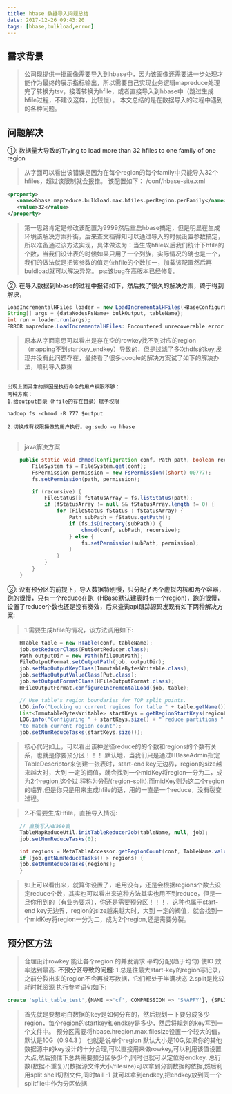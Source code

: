 ```yaml
---
title: hbase 数据导入问题总结
date: 2017-12-26 09:43:20
tags: [hbase,bulkload,error]
---
```


## 需求背景

>公司现提供一批画像需要导入到hbase中，因为该画像还需要进一步处理才能作为最终的展示指标输出，所以需要自己实现业务逻辑mapreduce处理完了转换为tsv，接着转换为hfile，或者直接导入到hbase中（跳过生成hfile过程，不建议这样，比较慢）。
>本文总结的是在数据导入的过程中遇到的各种问题。
<!--more-->
## 问题解决

①: 数据量大导致的Trying to load more than 32 hfiles to one family of one region
>从字面可以看出该错误是因为在每个region的每个family中只能导入32个hfiles，超过该限制就会报错。
>该配置如下：
>/conf/hbase-site.xml
``` xml
<property>
   <name>hbase.mapreduce.bulkload.max.hfiles.perRegion.perFamily</name>
   <value>32</value>
</property>
```
>第一思路肯定是修改该配置为9999然后重启hbase搞定，但是明显在生成环境该解决方案扑街，后来查文档得知可以通过导入的时候设置参数搞定，所以准备通过该方法实现，具体做法为：当生成hfile以后我们统计下hfile的个数，当我们设计表的时候如果只用了一个列族，实际情况的确也是一个，我们的做法就是把该参数的值定位hfile的个数加一，加载该配置然后再buldload就可以解决异常。
>ps:该bug在高版本已经修复。


②: 在导入数据到hbase的过程中报错如下，然后找了很久的解决方案，终于得到解决，


``` java
LoadIncrementalHFiles loader = new LoadIncrementalHFiles(HBaseConfiguration.create(conf2));
String[] args = {dataNodesFsName+ bulkOutput, tableName};
int run = loader.run(args);
ERROR mapreduce.LoadIncrementalHFiles: Encountered unrecoverable error from region server, additional details: row '' on table 'test' at region=test,,1513078392894.d1f8ece46dc8706c9594094d6d5c15c0., hostname=hostxxx,60020,1512527608669, seqNum=2
```
>原本从字面意思可以看出是存在空的rowkey找不到对应的region（mapping不到startkey_endkey）导致的，但是过滤了多次hdfs的key,发现并没有此问题存在，最终看了很多google的解决方案试了如下的解决办法，顺利导入数据

``` shell

出现上面异常的原因是执行命令的用户权限不够： 
两种方案： 
1.给output目录（hfile的存在目录）赋予权限

hadoop fs -chmod -R 777 $output

2.切换成有权限操做的用户执行。eg:sudo -u hbase


```
> java解决方案

``` java
	public static void chmod(Configuration conf, Path path, boolean recursive) throws IOException {
		FileSystem fs = FileSystem.get(conf);
		FsPermission permission = new FsPermission((short) 00777);
		fs.setPermission(path, permission);

		if (recursive) {
			FileStatus[] fStatusArray = fs.listStatus(path);
			if (fStatusArray != null && fStatusArray.length != 0) {
				for (FileStatus fStatus : fStatusArray) {
					Path subPath = fStatus.getPath();
					if (fs.isDirectory(subPath)) {
						chmod(conf, subPath, recursive);
					} else {
						fs.setPermission(subPath, permission);
					}
				}
			}
		}
	}
```



③: 没有预分区的前提下，导入数据特别慢，只分配了两个虚拟内核和两个容器，跑的很慢，只有一个reduce在跑（HBase默认建表时有一个region)，跑的很慢，设置了reduce个数也还是没有奏效，后来查询api跟踪源码发现有如下两种解决方案:
 >1.需要生成hfile的情况，该方法调用如下:
 

``` java
	HTable table = new HTable(conf, tableName);
	job.setReducerClass(PutSortReducer.class);
	Path outputDir = new Path(hfileOutPath);
	FileOutputFormat.setOutputPath(job, outputDir);
	job.setMapOutputKeyClass(ImmutableBytesWritable.class);
	job.setMapOutputValueClass(Put.class);
	job.setOutputFormatClass(HFileOutputFormat.class);
	HFileOutputFormat.configureIncrementalLoad(job, table);

	// Use table's region boundaries for TOP split points.
	LOG.info("Looking up current regions for table " + table.getName());
	List<ImmutableBytesWritable> startKeys = getRegionStartKeys(regionLocator);
	LOG.info("Configuring " + startKeys.size() + " reduce partitions " +
	"to match current region count");
	job.setNumReduceTasks(startKeys.size());
```
>核心代码如上，可以看出该种途径reduce的的个数和regions的个数有关系，也就是你要预分区！！！
>默认地，当我们只是通过HBaseAdmin指定TableDescriptor来创建一张表时，start-end key无边界，region的size越来越大时，大到 一定的阀值，就会找到一个midKey将region一分为二，成为2个region,这个过 程称为分裂(region-split).而midKey则为这二个region的临界,但是你只是用来生成hfile的话，用的一直是一个reduce，没有裂变过程。

>2.不需要生成Hfile，直接导入情况:

``` java
	// 直接写入HBase表
	TableMapReduceUtil.initTableReducerJob(tableName, null, job);
	job.setNumReduceTasks(0);

	int regions = MetaTableAccessor.getRegionCount(conf, TableName.valueOf(table));
	if (job.getNumReduceTasks() > regions) {
	job.setNumReduceTasks(regions);
	}
```
>如上可以看出来，就算你设置了，毛用没有，还是会根据regions个数去设定reduce个数，其实也可以看出来这种方法其实也用不到reduce，但是一旦你用到的（有业务要求），你还是需要预分区！！！，这种也属于start-end key无边界，region的size越来越大时，大到 一定的阀值，就会找到一个midKey将region一分为二，成为2个region,还是需要分裂。


## 预分区方法
>合理设计rowkey 能让各个region 的并发请求 平均分配(趋于均匀) 使IO 效率达到最高.
**不预分区导致的问题**:
>1.总是往最大start-key的region写记录，之前分裂出来的region不会再被写数据，它们都处于半满状态 
>2.split是比较耗时耗资源
>执行参考语句如下:
``` sql
create 'split_table_test',{NAME =>'cf', COMPRESSION => 'SNAPPY'}, {SPLITS_FILE => 'region_split_info.txt'}  
```
>首先就是要想明白数据的key是如何分布的，然后规划一下要分成多少region，每个region的startkey和endkey是多少，然后将规划的key写到一个文件中。
>预分区需要将hbase.hregion.max.filesize设置一个较大的值，默认是10G（0.94.3 ） 也就是说单个region 默认大小是10G,如果你的其他数据源中的key设计的十分合理,可以直接用来做rowkey,可以利用该值设置大点,然后预估下总共需要预分区多少个,同时也就可以定位好endkey. 总行数(数据不重复)/(数据源文件大小/filesize)可以拿到分割数据的依据,然后利用split shell切割文件,同时tail -1 就可以拿到endkey,把endkey放到同一个splitfile中作为分区依据.


